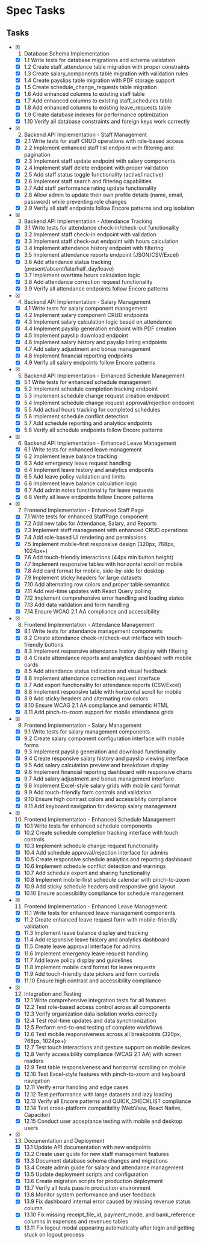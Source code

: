 # Spec Tasks

## Tasks

- [x] 1. Database Schema Implementation
  - [x] 1.1 Write tests for database migrations and schema validation
  - [x] 1.2 Create staff_attendance table migration with proper constraints
  - [x] 1.3 Create salary_components table migration with validation rules
  - [x] 1.4 Create payslips table migration with PDF storage support
  - [x] 1.5 Create schedule_change_requests table migration
  - [x] 1.6 Add enhanced columns to existing staff table
  - [x] 1.7 Add enhanced columns to existing staff_schedules table
  - [x] 1.8 Add enhanced columns to existing leave_requests table
  - [x] 1.9 Create database indexes for performance optimization
  - [x] 1.10 Verify all database constraints and foreign keys work correctly

- [x] 2. Backend API Implementation - Staff Management
  - [x] 2.1 Write tests for staff CRUD operations with role-based access
  - [x] 2.2 Implement enhanced staff list endpoint with filtering and pagination
  - [x] 2.3 Implement staff update endpoint with salary components
  - [x] 2.4 Implement staff delete endpoint with proper validation
  - [x] 2.5 Add staff status toggle functionality (active/inactive)
  - [x] 2.6 Implement staff search and filtering capabilities
  - [x] 2.7 Add staff performance rating update functionality
  - [x] 2.8 Allow admin to update their own profile details (name, email, password) while preventing role changes
  - [x] 2.9 Verify all staff endpoints follow Encore patterns and org isolation

- [x] 3. Backend API Implementation - Attendance Tracking
  - [x] 3.1 Write tests for attendance check-in/check-out functionality
  - [x] 3.2 Implement staff check-in endpoint with validation
  - [x] 3.3 Implement staff check-out endpoint with hours calculation
  - [x] 3.4 Implement attendance history endpoint with filtering
  - [x] 3.5 Implement attendance reports endpoint (JSON/CSV/Excel)
  - [x] 3.6 Add attendance status tracking (present/absent/late/half_day/leave)
  - [x] 3.7 Implement overtime hours calculation logic
  - [x] 3.8 Add attendance correction request functionality
  - [x] 3.9 Verify all attendance endpoints follow Encore patterns

- [x] 4. Backend API Implementation - Salary Management
  - [x] 4.1 Write tests for salary component management
  - [x] 4.2 Implement salary component CRUD endpoints
  - [x] 4.3 Implement salary calculation logic based on attendance
  - [x] 4.4 Implement payslip generation endpoint with PDF creation
  - [x] 4.5 Implement payslip download endpoint
  - [x] 4.6 Implement salary history and payslip listing endpoints
  - [x] 4.7 Add salary adjustment and bonus management
  - [x] 4.8 Implement financial reporting endpoints
  - [x] 4.9 Verify all salary endpoints follow Encore patterns

- [x] 5. Backend API Implementation - Enhanced Schedule Management
  - [x] 5.1 Write tests for enhanced schedule management
  - [x] 5.2 Implement schedule completion tracking endpoint
  - [x] 5.3 Implement schedule change request creation endpoint
  - [x] 5.4 Implement schedule change request approval/rejection endpoint
  - [x] 5.5 Add actual hours tracking for completed schedules
  - [x] 5.6 Implement schedule conflict detection
  - [x] 5.7 Add schedule reporting and analytics endpoints
  - [x] 5.8 Verify all schedule endpoints follow Encore patterns

- [x] 6. Backend API Implementation - Enhanced Leave Management
  - [x] 6.1 Write tests for enhanced leave management
  - [x] 6.2 Implement leave balance tracking
  - [x] 6.3 Add emergency leave request handling
  - [x] 6.4 Implement leave history and analytics endpoints
  - [x] 6.5 Add leave policy validation and limits
  - [x] 6.6 Implement leave balance calculation logic
  - [x] 6.7 Add admin notes functionality for leave requests
  - [x] 6.8 Verify all leave endpoints follow Encore patterns

- [x] 7. Frontend Implementation - Enhanced Staff Page
  - [x] 7.1 Write tests for enhanced StaffPage component
  - [x] 7.2 Add new tabs for Attendance, Salary, and Reports
  - [x] 7.3 Implement staff management with enhanced CRUD operations
  - [x] 7.4 Add role-based UI rendering and permissions
  - [x] 7.5 Implement mobile-first responsive design (320px, 768px, 1024px+)
  - [x] 7.6 Add touch-friendly interactions (44px min button height)
  - [x] 7.7 Implement responsive tables with horizontal scroll on mobile
  - [x] 7.8 Add card format for mobile, side-by-side for desktop
  - [x] 7.9 Implement sticky headers for large datasets
  - [x] 7.10 Add alternating row colors and proper table semantics
  - [x] 7.11 Add real-time updates with React Query polling
  - [x] 7.12 Implement comprehensive error handling and loading states
  - [x] 7.13 Add data validation and form handling
  - [x] 7.14 Ensure WCAG 2.1 AA compliance and accessibility

- [x] 8. Frontend Implementation - Attendance Management
  - [x] 8.1 Write tests for attendance management components
  - [x] 8.2 Create attendance check-in/check-out interface with touch-friendly buttons
  - [x] 8.3 Implement responsive attendance history display with filtering
  - [x] 8.4 Create attendance reports and analytics dashboard with mobile cards
  - [x] 8.5 Add attendance status indicators and visual feedback
  - [x] 8.6 Implement attendance correction request interface
  - [x] 8.7 Add export functionality for attendance reports (CSV/Excel)
  - [x] 8.8 Implement responsive table with horizontal scroll for mobile
  - [x] 8.9 Add sticky headers and alternating row colors
  - [x] 8.10 Ensure WCAG 2.1 AA compliance and semantic HTML
  - [x] 8.11 Add pinch-to-zoom support for mobile attendance grids

- [x] 9. Frontend Implementation - Salary Management
  - [x] 9.1 Write tests for salary management components
  - [x] 9.2 Create salary component configuration interface with mobile forms
  - [x] 9.3 Implement payslip generation and download functionality
  - [x] 9.4 Create responsive salary history and payslip viewing interface
  - [x] 9.5 Add salary calculation preview and breakdown display
  - [x] 9.6 Implement financial reporting dashboard with responsive charts
  - [x] 9.7 Add salary adjustment and bonus management interface
  - [x] 9.8 Implement Excel-style salary grids with mobile card format
  - [x] 9.9 Add touch-friendly form controls and validation
  - [x] 9.10 Ensure high contrast colors and accessibility compliance
  - [x] 9.11 Add keyboard navigation for desktop salary management

- [x] 10. Frontend Implementation - Enhanced Schedule Management
  - [x] 10.1 Write tests for enhanced schedule components
  - [x] 10.2 Create schedule completion tracking interface with touch controls
  - [x] 10.3 Implement schedule change request functionality
  - [x] 10.4 Add schedule approval/rejection interface for admins
  - [x] 10.5 Create responsive schedule analytics and reporting dashboard
  - [x] 10.6 Implement schedule conflict detection and warnings
  - [x] 10.7 Add schedule export and sharing functionality
  - [x] 10.8 Implement mobile-first schedule calendar with pinch-to-zoom
  - [x] 10.9 Add sticky schedule headers and responsive grid layout
  - [x] 10.10 Ensure accessibility compliance for schedule management

- [x] 11. Frontend Implementation - Enhanced Leave Management
  - [x] 11.1 Write tests for enhanced leave management components
  - [x] 11.2 Create enhanced leave request form with mobile-friendly validation
  - [x] 11.3 Implement leave balance display and tracking
  - [x] 11.4 Add responsive leave history and analytics dashboard
  - [x] 11.5 Create leave approval interface for admins
  - [x] 11.6 Implement emergency leave request handling
  - [x] 11.7 Add leave policy display and guidelines
  - [x] 11.8 Implement mobile card format for leave requests
  - [x] 11.9 Add touch-friendly date pickers and form controls
  - [x] 11.10 Ensure high contrast and accessibility compliance

- [x] 12. Integration and Testing
  - [x] 12.1 Write comprehensive integration tests for all features
  - [x] 12.2 Test role-based access control across all components
  - [x] 12.3 Verify organization data isolation works correctly
  - [x] 12.4 Test real-time updates and data synchronization
  - [x] 12.5 Perform end-to-end testing of complete workflows
  - [x] 12.6 Test mobile responsiveness across all breakpoints (320px, 768px, 1024px+)
  - [x] 12.7 Test touch interactions and gesture support on mobile devices
  - [x] 12.8 Verify accessibility compliance (WCAG 2.1 AA) with screen readers
  - [x] 12.9 Test table responsiveness and horizontal scrolling on mobile
  - [x] 12.10 Test Excel-style features with pinch-to-zoom and keyboard navigation
  - [x] 12.11 Verify error handling and edge cases
  - [x] 12.12 Test performance with large datasets and lazy loading
  - [x] 12.13 Verify all Encore patterns and QUICK_CHECKLIST compliance
  - [x] 12.14 Test cross-platform compatibility (WebView, React Native, Capacitor)
  - [x] 12.15 Conduct user acceptance testing with mobile and desktop users

- [x] 13. Documentation and Deployment
  - [x] 13.1 Update API documentation with new endpoints
  - [x] 13.2 Create user guide for new staff management features
  - [x] 13.3 Document database schema changes and migrations
  - [x] 13.4 Create admin guide for salary and attendance management
  - [x] 13.5 Update deployment scripts and configuration
  - [x] 13.6 Create migration scripts for production deployment
  - [x] 13.7 Verify all tests pass in production environment
  - [x] 13.8 Monitor system performance and user feedback
  - [x] 13.9 Fix dashboard internal error caused by missing revenue status column
  - [x] 13.10 Fix missing receipt_file_id, payment_mode, and bank_reference columns in expenses and revenues tables
  - [x] 13.11 Fix logout modal appearing automatically after login and getting stuck on logout process
